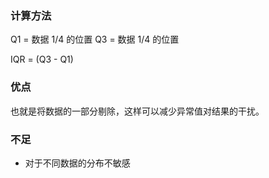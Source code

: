 ### 计算方法

Q1 = 数据 1/4 的位置
Q3 = 数据 1/4 的位置


IQR = (Q3 - Q1) 

### 优点

也就是将数据的一部分剔除，这样可以减少异常值对结果的干扰。


### 不足

* 对于不同数据的分布不敏感